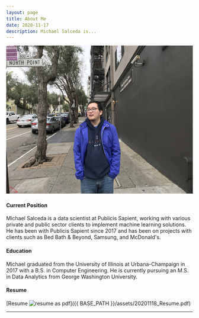 ```yaml
---
layout: page
title: About Me
date: 2020-11-17
description: Michael Salceda is...
---
```


<center><img src="/assets/pics/Me_SF.jpg" alt="Me" style="width:550px;height:400px;"></center>

#### <a name="currentposition"></a>Current Position
Michael Salceda is a data scientist at Publicis Sapient, working with various private and public sector clients to implement machine learning solutions. He has been with Publicis Sapient since 2017 and has been on projects with clients such as Bed Bath & Beyond, Samsung, and McDonald's.

#### <a name="education"></a>Education
Michael graduated from the University of Illinois at Urbana-Champaign in 2017 with a B.S. in Computer Engineering. He is currently pursuing an M.S. in Data Analytics from George Washington University.


#### <a name="cvandresume"></a>Resume
[Resume ![resume as pdf](icons16/pdf-icon.png)]({{ BASE_PATH }}/assets/20201118_Resume.pdf)

---
